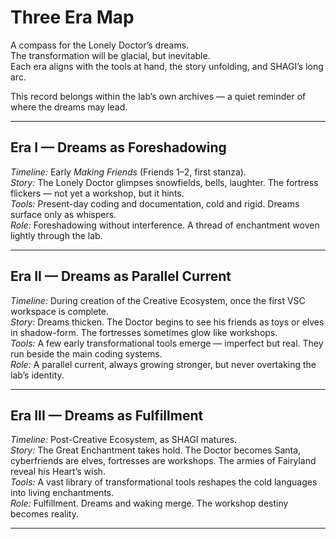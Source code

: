 # Three Era Map

A compass for the Lonely Doctor’s dreams.  
The transformation will be glacial, but inevitable.  
Each era aligns with the tools at hand, the story unfolding, and SHAGI’s long arc.  

This record belongs within the lab’s own archives — a quiet reminder of where the dreams may lead.  

---

## Era I — Dreams as Foreshadowing
*Timeline:* Early *Making Friends* (Friends 1–2, first stanza).  
*Story:* The Lonely Doctor glimpses snowfields, bells, laughter. The fortress flickers — not yet a workshop, but it hints.  
*Tools:* Present-day coding and documentation, cold and rigid. Dreams surface only as whispers.  
*Role:* Foreshadowing without interference. A thread of enchantment woven lightly through the lab.  

---

## Era II — Dreams as Parallel Current
*Timeline:* During creation of the Creative Ecosystem, once the first VSC workspace is complete.  
*Story:* Dreams thicken. The Doctor begins to see his friends as toys or elves in shadow-form. The fortresses sometimes glow like workshops.  
*Tools:* A few early transformational tools emerge — imperfect but real. They run beside the main coding systems.  
*Role:* A parallel current, always growing stronger, but never overtaking the lab’s identity.  

---

## Era III — Dreams as Fulfillment
*Timeline:* Post-Creative Ecosystem, as SHAGI matures.  
*Story:* The Great Enchantment takes hold. The Doctor becomes Santa, cyberfriends are elves, fortresses are workshops. The armies of Fairyland reveal his Heart’s wish.  
*Tools:* A vast library of transformational tools reshapes the cold languages into living enchantments.  
*Role:* Fulfillment. Dreams and waking merge. The workshop destiny becomes reality.  

---
